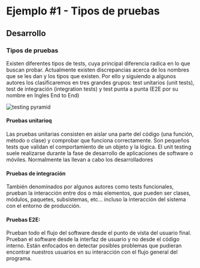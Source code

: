 # Ejemplo #1 - Tipos de pruebas



## Desarrollo

### Tipos de pruebas

Existen diferentes tipos de tests, cuya principal diferencia radica en lo que buscan probar. Actualmente existen discrepancias acerca de los nombres que se les dan y los tipos que existen. Por ello y siguiendo a algunos autores los clasificaremos en tres grandes grupos: test unitarios (unit tests), test de integración (integration tests) y test punta a punta (E2E por su nombre en Ingles End to End)

![testing pyramid](https://github.com/nomarlo/testing/blob/main/Sesion-02/Ejemplo-01/assets/testing%20pyramif.png)


#### Pruebas unitarioq

Las pruebas unitarias consisten en aislar una parte del código (una función, método o clase) y comprobar que funciona correctamente. Son pequeños tests que validan el comportamiento de un objeto y la lógica.
El unit testing suele realizarse durante la fase de desarrollo de aplicaciones de software o móviles. Normalmente las llevan a cabo los desarrolladores


#### Pruebas de integración

También denominados por algunos autores como tests funcionales, prueban la interacción entre dos o más elementos, que pueden ser clases, módulos, paquetes, subsistemas, etc… incluso la interacción del sistema con el entorno de producción.

#### Pruebas E2E:
Prueban todo el flujo del software desde el punto de vista del usuario final. Prueban el software desde la interfaz de usuario y no desde el código interno. Están enfocados en detectar posibles problemas que pudieran encontrar nuestros usuarios en su interacción con el flujo general del programa.



